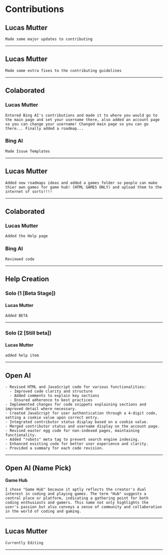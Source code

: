 # Contributions
## Lucas Mutter
    Made some major updates to contributing
----------------------------------------
## Lucas Mutter
    Made some extra fixes to the contributing guidelines
----------------------------------------
## Colaborated
### Lucas Mutter
    Entered Bing AI's contributions and made it to where you would go to the main page and set your username there, also added an account page so you can change your username! Changed main page so you can go there... Finally added a roadmap...
### Bing AI
    Made Issue Templates
----------------------------------------
## Lucas Mutter
    Added new roadmaps ideas and added a games folder so people can make thier own games for game hub! (HTML GAMES ONLY) and upload them to the internet of sorts!!!!
----------------------------------------
## Colaborated
### Lucas Mutter
    Added the Help page
### Bing AI
    Reviewed code
----------------------------------------
## Help Creation
### Solo (1 [Beta Stage])
#### Lucas Mutter
    Added BETA
--------
### Solo (2 [Still beta])
#### Lucas Mutter
    added help item
----------------------------------------
## Open AI

    - Revised HTML and JavaScript code for various functionalities:
      - Improved code clarity and structure
      - Added comments to explain key sections
      - Ensured adherence to best practices
    - Implemented changes for code snippets explaining sections and improved detail where necessary.
    - Created JavaScript for user authentication through a 4-digit code, setting a cookie value upon correct entry.
    - Integrated contributor status display based on a cookie value.
    - Merged contributor status and username display on the account page.
    - Revised easter egg code for non-indexed pages, maintaining functionality.
    - Added "robots" meta tag to prevent search engine indexing.
    - Enhanced existing code for better user experience and clarity.
    - Provided a summary for each code revision.
----------------------------------------
## Open AI (Name Pick)
**Game Hub**

    I chose "Game Hub" because it aptly reflects the creator's dual interest in coding and playing games. The term "Hub" suggests a central place or platform, indicating a gathering point for both coding enthusiasts and gamers. This name not only highlights the user's passion but also conveys a sense of community and collaboration in the world of coding and gaming.
----------------------------------------
## Lucas Mutter

    Currently Editing
----------------------------------------
